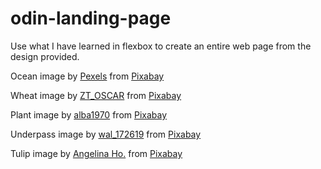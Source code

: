 # odin-landing-page

Use what I have learned in flexbox to create an entire web page from the design provided.

Ocean image by [Pexels](https://pixabay.com/users/pexels-2286921/?utm_source=link-attribution&utm_medium=referral&utm_campaign=image&utm_content=1850228) from [Pixabay](https://pixabay.com//?utm_source=link-attribution&utm_medium=referral&utm_campaign=image&utm_content=1850228)

Wheat image by [ZT_OSCAR](https://pixabay.com/users/zt_oscar-5239946/?utm_source=link-attribution&utm_medium=referral&utm_campaign=image&utm_content=7852286) from [Pixabay](https://pixabay.com//?utm_source=link-attribution&utm_medium=referral&utm_campaign=image&utm_content=7852286)

Plant image by [alba1970](https://pixabay.com/users/alba1970-29824635/?utm_source=link-attribution&utm_medium=referral&utm_campaign=image&utm_content=7602212) from [Pixabay](https://pixabay.com//?utm_source=link-attribution&utm_medium=referral&utm_campaign=image&utm_content=7602212)

Underpass image by [wal_172619](https://pixabay.com/users/wal_172619-12138562/?utm_source=link-attribution&utm_medium=referral&utm_campaign=image&utm_content=7558887) from [Pixabay](https://pixabay.com//?utm_source=link-attribution&utm_medium=referral&utm_campaign=image&utm_content=7558887)

Tulip image by [Angelina Ho.](https://pixabay.com/users/angelinaelv-3816690/?utm_source=link-attribution&utm_medium=referral&utm_campaign=image&utm_content=8515085) from [Pixabay](https://pixabay.com//?utm_source=link-attribution&utm_medium=referral&utm_campaign=image&utm_content=8515085)